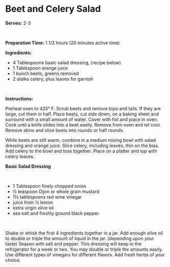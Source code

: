 Beet and Celery Salad
=====================

**Serves:** 2-3

 

**Preparation Time:** 1 1/2 hours (20 minutes active time)

**Ingredients:**

-   4 Tablespoons basic salad dressing, (recipe below)
-   1 Tablespoon orange juice
-   1 bunch beets, greens removed
-   2 stalks celery, plus leaves for garnish

 

**Instructions:**

Preheat oven to 425° F. Scrub beets and remove tops and tails. If they are large, cut them in half. Place beets, cut side down, on a baking sheet and surround with a small amount of water. Cover with foil and place in oven. Cook until a knife slides into a beet easily. Remove from oven and let cool. Remove skins and slice beets into rounds or half rounds.

While beets are still warm, combine in a medium mixing bowl with salad dressing and orange juice. Slice celery, including leaves, thin on the bias. Add celery to the bowl and toss together. Place on a platter and top with celery leaves.

**Basic Salad Dressing**

 

-   1 Tablespoon finely chopped onion
-   ½ teaspoon Dijon or whole grain mustard
-   1½ tablespoons red wine vinegar
-   juice from ½ lemon
-   extra virgin olive oil
-   sea salt and freshly ground black pepper

 

Shake or whisk the first 4 ingredients together in a jar. Add enough olive oil to double or triple the amount of liquid in the jar. (depending upon your taste) Season with salt and pepper. This dressing will keep in the refrigerator for a week or two. You may double or triple the amounts easily. Use different types of vinegars for different flavors. Add fresh herbs of your choice.
